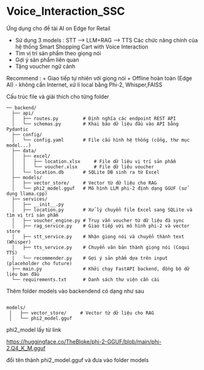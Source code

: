 # Voice_Interaction_SSC
Ứng dụng cho đề tài AI on Edge for Retail
+ Sử dụng 3 models : STT --> LLM+RAG --> TTS
Các chức năng chính của hệ thống Smart Shopping Cart with Voice Interaction
+ Tìm vị trí sản phẩm theo giọng nói 
+ Gợi ý sản phẩm liên quan
+ Tặng voucher ngữ cảnh

Recommend : 
         + Giao tiếp tự nhiên với giọng nói
         + Offline hoàn toàn (Edge AI) - không cần Internet, xử lí local bằng Phi-2, Whisper,FAISS

Cấu trúc file và giải thích cho từng folder
 ```
── backend/
   ├── api/
   │   ├── routes.py         # Định nghĩa các endpoint REST API
   │   └── schemas.py        # Khai báo dữ liệu đầu vào API bằng Pydantic
   ├── config/
   │   └── config.yaml       # File cấu hình hệ thống (cổng, thư mục model...)
   ├── data/
   │   ├── excel/
   │   │   ├── location.xlsx     # File dữ liệu vị trí sản phẩm
   │   │   └── voucher.xlsx      # File dữ liệu voucher
   │   └── location.db       # SQLite DB sinh ra từ Excel
   ├── models/
   │   ├── vector_store/     # Vector từ dữ liệu cho RAG
   │   └── phi2_model.gguf   # Mô hình LLM phi-2 định dạng GGUF (sử dụng llama.cpp)
   ├── services/
   │   ├── __init__.py
   │   ├── location.py       # Xử lý chuyển file Excel sang SQLite và tìm vị trí sản phẩm
   │   ├── voucher_engine.py # Truy vấn voucher từ dữ liệu đã sync
   │   ├── rag_service.py    # Giao tiếp với mô hình phi-2 và vector store
   │   ├── stt_service.py    # Nhận giọng nói và chuyển thành text (Whisper)   
   │   ├── tts_service.py    # Chuyển văn bản thành giọng nói (Coqui TTS)
   │   └── recommender.py    # Gợi ý sản phẩm dựa trên input (placeholder cho future)
   ├── main.py               # Khởi chạy FastAPI backend, đồng bộ dữ liệu ban đầu
   └── requirements.txt      # Danh sách thư viện cần cài

 ```
Thêm folder models vào backendend
có dạng như sau
  ```

 models/
   │   ├── vector_store/     # Vector từ dữ liệu cho RAG
   │   └── phi2_model.gguf

   ```
phi2_model lấy từ link 

 https://huggingface.co/TheBloke/phi-2-GGUF/blob/main/phi-2.Q4_K_M.gguf

đổi tên thành phi2_model.gguf và đưa vào folder models